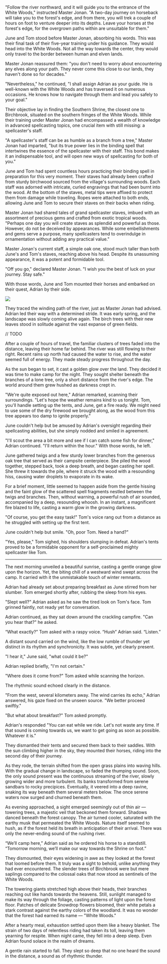 "Follow the river northward, and it will guide you to the entrance of the White Woods," instructed Master Jonan. "A two-day journey on horseback will take you to the forest's edge, and from there, you will trek a couple of hours on foot to venture deeper into its depths. Leave your horses at the forest's edge, for the overgrown paths within are unsuitable for them."

June and Tom stood before Master Jonan, absorbing his words. This was their final task of their five-year training under his guidance. They would head into the White Woods. Not all the way towards the center, they would only travel to the border between human and elven lands.

Master Jonan reassured them: "you don't need to worry about encountering any elves along your path. They never come this close to our lands, they haven't done so for decades."

"Nevertheless," he continued, "I shall assign Adrian as your guide. He is well-known with the White Woods and has traversed it on numerous occasions. He knows how to navigate through them and lead you safely to your goal."

Their objective lay in finding the Southern Shrine, the closest one to Birchbrook, situated on the southern fringes of the White Woods. While their training under Master Jonan had encompassed a wealth of knowledge in advanced spellcasting topics, one crucial item with still missing: a spellcaster's staff.

"A spellcaster's staff can be as humble as a branch from a tree," Master Jonan had imparted, "but its true power lies in the binding spell that intertwines the essence of the spellcaster with their staff. This bond makes it an indispensable tool, and will open new ways of spellcasting for both of you."

June and Tom had spent countless hours practicing their binding spell in preparation for this very moment. Their staves had already been crafted from sturdy birchwood sourced from the village's surrounding woods. Each staff was adorned with intricate, curled engravings that had been burnt into the wood. At the bottom of the staves, metal tips were affixed to protect them from damage while traveling. Ropes were attached to both ends, allowing June and Tom to secure their staves on their backs when riding.

Master Jonan had shared tales of grand spellcaster staves, imbued with an assortment of precious gems and crafted from exotic tropical woods. "Perhaps one day you will create staves as splendid and powerful as those. However, do not be deceived by appearances. While some embellishments and gems serve a purpose, many spellcasters tend to overindulge in ornamentation without adding any practical value."

Master Jonan's current staff, a simple oak one, stood much taller than both June's and Tom's staves, reaching above his head. Despite its unassuming appearance, it was a potent and formidable tool.

"Off you go," declared Master Jonan. "I wish you the best of luck on your journey. Stay safe."

With those words, June and Tom mounted their horses and embarked on their quest, Adrian by their side.

![](/resources/img/novel/03-01.png)

They traced the winding path of the river, just as Master Jonan had advised. Adrian led their way with a determined stride. It was early spring, and the landscape was slowly coming alive again. The birch trees with their new leaves stood in solitude against the vast expanse of green fields.

// TODO 

After a couple of hours of travel, the familiar clusters of trees faded into the distance, leaving their home far behind. The river was still flowing to their right. Recent rains up north had caused the water to rise, and the water seemed full of energy. They made steady progress throughout the day.

As the sun began to set, it cast a golden glow over the land. They decided it was time to make camp for the night. They sought shelter beneath the branches of a lone tree, only a short distance from the river's edge. The world around them grew hushed as darkness crept in.

"We're quite exposed out here," Adrian remarked, scanning their surroundings. "Let's hope the weather remains kind to us tonight. Tom, you'll handle setting up the tents, and June, get a fire ready. We might need to use some of the dry firewood we brought along, as the wood from this tree appears too damp to ignite properly."

June couldn't help but be amused by Adrian's oversight regarding their spellcasting abilities, but she simply nodded and smiled in agreement.

"I'll scout the area a bit more and see if I can catch some fish for dinner," Adrian continued. "I'll return within the hour." With those words, he left.

June gathered twigs and a few sturdy lower branches from the generous oak tree that served as their campsite centerpiece. She piled the wood together, stepped back, took a deep breath, and began casting her spell. She threw it towards the pile, where it struck the wood with a resounding hiss, causing water droplets to evaporate in its wake.

For a brief moment, little seemed to happen aside from the gentle hissing and the faint glow of the scattered spell fragments nestled between the twigs and branches. Then, without warning, a powerful rush of air sounded, accompanied by a deep, resounding whoosh. In an instant, a magnificent fire blazed to life, casting a warm glow in the growing darkness.

"Of course, you get the easy task!" Tom's voice rang out from a distance as he struggled with setting up the first tent.

June couldn't help but smile. "Oh, poor Tom. Need a hand?"

"Yes, please," Tom sighed, his shoulders slumping in defeat. Adrian's tents proved to be a formidable opponent for a self-proclaimed mighty spellcaster like Tom.

---

The next morning unveiled a beautiful sunrise, casting a gentle orange glow upon the horizon. Yet, the biting chill of a westward wind swept across the camp. It carried with it the unmistakable touch of winter remnants.

Adrian had already set about preparing breakfast as June stirred from her slumber. Tom emerged shortly after, rubbing the sleep from his eyes.

"Slept well?" Adrian asked as he saw the tired look on Tom's face. Tom grinned faintly, not ready yet for conversation. 

Adrian continued, as they sat down around the crackling campfire. "Can you hear that?" he asked.

“What exactly?” Tom asked with a raspy voice. “Hush” Adrian said. “Listen.”

A distant sound carried on the wind, like the low rumble of thunder yet distinct in its rhythm and synchronicity. It was subtle, yet clearly present.

"I hear it," June said, "what could it be?" 

Adrian replied briefly, "I'm not certain."

"Where does it come from?" Tom asked while scanning the horizon.

The rhythmic sound echoed clearly in the distance. 

"From the west, several kilometers away. The wind carries its echo," Adrian answered, his gaze fixed on the unseen source. "We better proceed swiftly."

"But what about breakfast?" Tom asked promptly.

Adrian's responded "You can eat while we ride. Let's not waste any time. If that sound is coming towards us, we want to get going as soon as possible. Whatever it is."

They dismantled their tents and secured them back to their saddles. With the sun climbing higher in the sky, they mounted their horses, riding into the second day of their journey.

As they rode, the terrain shifted from the open grass plains into waving hills. With the gradual change in landscape, so faded the thumping sound. Soon, the only sound present was the continuous streaming of the river, slowly growing wider and more turbulent. Its banks transformed from serene sandbars to rocky precipices. Eventually, it veered into a deep ravine, snaking its way beneath them several meters below. The once serene waters now surged and churned beneath them. 

As evening approached, a sight emerged seemingly out of thin air — towering trees, a majestic veil that beckoned them forward. Shadows danced beneath the forest canopy. The air turned cooler, saturated with the earthy musk that permeated the White Woods. Nature itself seemed to hush, as if the forest held its breath in anticipation of their arrival. There was only the never-ending sound of the rushing river.

“We’ll camp here,” Adrian said as he ordered his horse to a standstill. “Tomorrow morning, we’ll make our way towards the Shrine on foot.”

They dismounted, their eyes widening in awe as they looked at the forest that loomed before them. It truly was a sight to behold, unlike anything they had ever encountered. The slender trees of Birchbrook were but mere saplings compared to the colossal oaks that now stood as sentinels of the White Woods.

The towering giants stretched high above their heads, their branches reaching out like hands towards the heavens. Still, sunlight managed to make its way through the foliage, casting patterns of light upon the forest floor. Patches of delicate Snowdrop flowers bloomed, their white petals a stark contrast against the earthy colors of the woodland. It was no wonder that the forest had earned its name — "White Woods."

After a hearty meal, exhaustion settled upon them like a heavy blanket. The strain of two days of relentless riding had taken its toll, leaving them yearning for respite. When night came, they fell into a deep sleep. Even Adrian found solace in the realm of dreams.

A gentle rain started to fall. They slept so deep that no one heard the sound in the distance, a sound as of rhythmic thunder.
